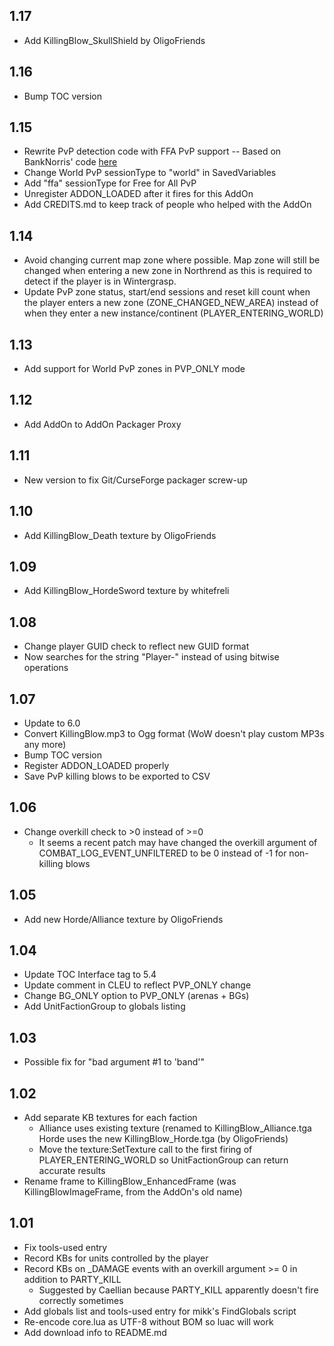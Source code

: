 ## 1.17
- Add KillingBlow_SkullShield by OligoFriends

## 1.16
- Bump TOC version

## 1.15
- Rewrite PvP detection code with FFA PvP support
-- Based on BankNorris' code [here](http://www.wowinterface.com/forums/showpost.php?p=309202&postcount=20)
- Change World PvP sessionType to "world" in SavedVariables
- Add "ffa" sessionType for Free for All PvP
- Unregister ADDON_LOADED after it fires for this AddOn
- Add CREDITS.md to keep track of people who helped with the AddOn

## 1.14
- Avoid changing current map zone where possible. Map zone will still be changed when entering a new zone in Northrend as this is required to detect if the player is in Wintergrasp.
- Update PvP zone status, start/end sessions and reset kill count when the player enters a new zone (ZONE_CHANGED_NEW_AREA) instead of when they enter a new instance/continent (PLAYER_ENTERING_WORLD)

## 1.13
- Add support for World PvP zones in PVP_ONLY mode

## 1.12
- Add AddOn to AddOn Packager Proxy

## 1.11
- New version to fix Git/CurseForge packager screw-up

## 1.10
- Add KillingBlow_Death texture by OligoFriends

## 1.09
- Add KillingBlow_HordeSword texture by whitefreli

## 1.08
- Change player GUID check to reflect new GUID format
- Now searches for the string "Player-" instead of using bitwise operations

## 1.07
- Update to 6.0
- Convert KillingBlow.mp3 to Ogg format (WoW doesn't play custom MP3s any more)
- Bump TOC version
- Register ADDON_LOADED properly
- Save PvP killing blows to be exported to CSV

## 1.06
- Change overkill check to >0 instead of >=0
  - It seems a recent patch may have changed the overkill argument of COMBAT_LOG_EVENT_UNFILTERED to be 0 instead of -1 for non-killing blows

## 1.05
- Add new Horde/Alliance texture by OligoFriends

## 1.04
- Update TOC Interface tag to 5.4
- Update comment in CLEU to reflect PVP_ONLY change
- Change BG_ONLY option to PVP_ONLY (arenas + BGs)
- Add UnitFactionGroup to globals listing

## 1.03
- Possible fix for "bad argument #1 to 'band'"

## 1.02
- Add separate KB textures for each faction
  - Alliance uses existing texture (renamed to KillingBlow_Alliance.tga Horde uses the new KillingBlow_Horde.tga (by OligoFriends)
  - Move the texture:SetTexture call to the first firing of PLAYER_ENTERING_WORLD so UnitFactionGroup can return accurate results
- Rename frame to KillingBlow_EnhancedFrame (was KillingBlowImageFrame, from the AddOn's old name)

## 1.01
- Fix tools-used entry
- Record KBs for units controlled by the player
- Record KBs on _DAMAGE events with an overkill argument >= 0 in addition to PARTY_KILL
  - Suggested by Caellian because PARTY_KILL apparently doesn't fire correctly sometimes
- Add globals list and tools-used entry for mikk's FindGlobals script	
- Re-encode core.lua as UTF-8 without BOM so luac will work
- Add download info to README.md